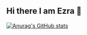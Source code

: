 ## Hi there I am Ezra 👋
[![Anurag's GitHub stats](https://github-readme-stats.vercel.app/api?username=kingezra02)](https://github.com/kingezra02/github-readme-stats)
<!--
**KingEzra02/kingezra02** is a ✨ _special_ ✨ repository because its `README.md` (this file) appears on your GitHub profile.

Here are some ideas to get you started:

- 🔭 I’m currently working on ...
- 🌱 I’m currently learning ...
- 👯 I’m looking to collaborate on ...
- 🤔 I’m looking for help with ...
- 💬 Ask me about ...
- 📫 How to reach me: ...
- 😄 Pronouns: ...
- ⚡ Fun fact: ...
-->
